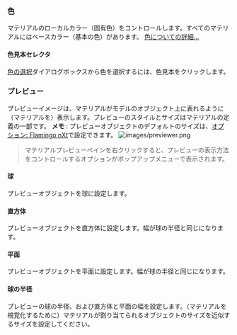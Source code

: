 ### 色
マテリアルのローカルカラー（固有色）をコントロールします。すべてのマテリアルにはベースカラー（基本の色）があります。 [色についての詳細...](select-color.html) 

#### 色見本セレクタ
[色の選択](select-color.html)ダイアログボックスから色を選択するには、色見本をクリックします。

### プレビュー
プレビューイメージは、マテリアルがモデルのオブジェクト上に表れるように（マテリアルを）表示します。プレビューのスタイルとサイズはマテリアルの定義の一部です。
 **メモ** : プレビューオブジェクトのデフォルトのサイズは、[オプション: Flamingo nXt](options-flamingo.html)で設定できます。
![images/previewer.png](images/previewer.png)

>マテリアルプレビューペインを右クリックすると、プレビューの表示方法をコントロールするオプションがポップアップメニューで表示されます。

#### 球
プレビューオブジェクトを球に設定します。

#### 直方体
プレビューオブジェクトを直方体に設定します。幅が球の半径と同じになります。

#### 平面
プレビューオブジェクトを平面に設定します。幅が球の半径と同じになります。

#### 球の半径
プレビューの球の半径、および直方体と平面の幅を設定します。（マテリアルを視覚化するために）マテリアルが割り当てられるオブジェクトのサイズを近似するサイズを設定してください。
